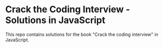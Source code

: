# Crack the Coding Interview - Solutions in JavaScript

This repo contains solutions for the book "Crack the coding interview" in JavaScript.
